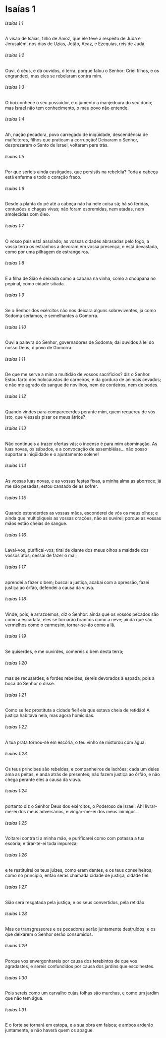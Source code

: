 # Isaías 1

###### Isaías 1:1

A visão de Isaías, filho de Amoz, que ele teve a respeito de Judá e Jerusalém, nos dias de Uzias, Jotão, Acaz, e Ezequias, reis de Judá.

###### Isaías 1:2

Ouvi, ó céus, e dá ouvidos, ó terra, porque falou o Senhor: Criei filhos, e os engrandeci, mas eles se rebelaram contra mim.

###### Isaías 1:3

O boi conhece o seu possuidor, e o jumento a manjedoura do seu dono; mas Israel não tem conhecimento, o meu povo não entende.

###### Isaías 1:4

Ah, nação pecadora, povo carregado de iniqüidade, descendência de malfeitores, filhos que praticam a corrupção! Deixaram o Senhor, desprezaram o Santo de Israel, voltaram para trás.

###### Isaías 1:5

Por que seríeis ainda castigados, que persistis na rebeldia? Toda a cabeça está enferma e todo o coração fraco.

###### Isaías 1:6

Desde a planta do pé até a cabeça não há nele coisa sã; há só feridas, contusões e chagas vivas; não foram espremidas, nem atadas, nem amolecidas com óleo.

###### Isaías 1:7

O vosso país está assolado; as vossas cidades abrasadas pelo fogo; a vossa terra os estranhos a devoram em vossa presença, e está devastada, como por uma pilhagem de estrangeiros.

###### Isaías 1:8

E a filha de Sião é deixada como a cabana na vinha, como a choupana no pepinal, como cidade sitiada.

###### Isaías 1:9

Se o Senhor dos exércitos não nos deixara alguns sobreviventes, já como Sodoma seríamos, e semelhantes a Gomorra.

###### Isaías 1:10

Ouvi a palavra do Senhor, governadores de Sodoma; dai ouvidos à lei do nosso Deus, ó povo de Gomorra.

###### Isaías 1:11

De que me serve a mim a multidão de vossos sacrifícios? diz o Senhor. Estou farto dos holocaustos de carneiros, e da gordura de animais cevados; e não me agrado do sangue de novilhos, nem de cordeiros, nem de bodes.

###### Isaías 1:12

Quando vindes para comparecerdes perante mim, quem requereu de vós isto, que viésseis pisar os meus átrios?

###### Isaías 1:13

Não continueis a trazer ofertas vãs; o incenso é para mim abominação. As luas novas, os sábados, e a convocação de assembléias... não posso suportar a iniqüidade e o ajuntamento solene!

###### Isaías 1:14

As vossas luas novas, e as vossas festas fixas, a minha alma as aborrece; já me são pesadas; estou cansado de as sofrer.

###### Isaías 1:15

Quando estenderdes as vossas mãos, esconderei de vós os meus olhos; e ainda que multipliqueis as vossas orações, não as ouvirei; porque as vossas mãos estão cheias de sangue.

###### Isaías 1:16

Lavai-vos, purificai-vos; tirai de diante dos meus olhos a maldade dos vossos atos; cessai de fazer o mal;

###### Isaías 1:17

aprendei a fazer o bem; buscai a justiça, acabai com a opressão, fazei justiça ao órfão, defendei a causa da viúva.

###### Isaías 1:18

Vinde, pois, e arrazoemos, diz o Senhor: ainda que os vossos pecados são como a escarlata, eles se tornarão brancos como a neve; ainda que são vermelhos como o carmesim, tornar-se-ão como a lã.

###### Isaías 1:19

Se quiserdes, e me ouvirdes, comereis o bem desta terra;

###### Isaías 1:20

mas se recusardes, e fordes rebeldes, sereis devorados à espada; pois a boca do Senhor o disse.

###### Isaías 1:21

Como se fez prostituta a cidade fiel! ela que estava cheia de retidão! A justiça habitava nela, mas agora homicidas.

###### Isaías 1:22

A tua prata tornou-se em escória, o teu vinho se misturou com água.

###### Isaías 1:23

Os teus príncipes são rebeldes, e companheiros de ladrões; cada um deles ama as peitas, e anda atrás de presentes; não fazem justiça ao órfão, e não chega perante eles a causa da viúva.

###### Isaías 1:24

portanto diz o Senhor Deus dos exércitos, o Poderoso de Israel: Ah! livrar-me-ei dos meus adversários, e vingar-me-ei dos meus inimigos.

###### Isaías 1:25

Voltarei contra ti a minha mão, e purificarei como com potassa a tua escória; e tirar-te-ei toda impureza;

###### Isaías 1:26

e te restituirei os teus juízes, como eram dantes, e os teus conselheiros, como no princípio, então serás chamada cidade de justiça, cidade fiel.

###### Isaías 1:27

Sião será resgatada pela justiça, e os seus convertidos, pela retidão.

###### Isaías 1:28

Mas os transgressores e os pecadores serão juntamente destruídos; e os que deixarem o Senhor serão consumidos.

###### Isaías 1:29

Porque vos envergonhareis por causa dos terebintos de que vos agradastes, e sereis confundidos por causa dos jardins que escolhestes.

###### Isaías 1:30

Pois sereis como um carvalho cujas folhas são murchas, e como um jardim que não tem água.

###### Isaías 1:31

E o forte se tornará em estopa, e a sua obra em faísca; e ambos arderão juntamente, e não haverá quem os apague.


